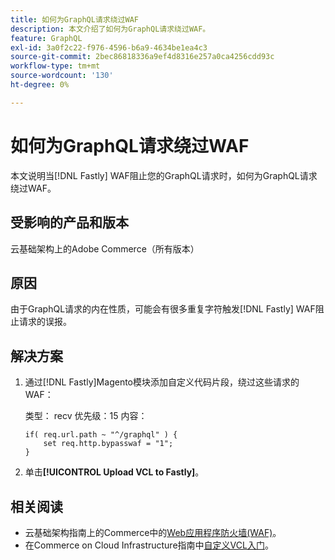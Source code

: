 ```yaml
---
title: 如何为GraphQL请求绕过WAF
description: 本文介绍了如何为GraphQL请求绕过WAF。
feature: GraphQL
exl-id: 3a0f2c22-f976-4596-b6a9-4634be1ea4c3
source-git-commit: 2bec86818336a9ef4d8316e257a0ca4256cdd93c
workflow-type: tm+mt
source-wordcount: '130'
ht-degree: 0%

---
```


# 如何为GraphQL请求绕过WAF

本文说明当[!DNL Fastly] WAF阻止您的GraphQL请求时，如何为GraphQL请求绕过WAF。

## 受影响的产品和版本

云基础架构上的Adobe Commerce（所有版本）

## 原因

由于GraphQL请求的内在性质，可能会有很多重复字符触发[!DNL Fastly] WAF阻止请求的误报。

## 解决方案

1. 通过[!DNL Fastly]Magento模块添加自定义代码片段，绕过这些请求的WAF：

   类型： recv
优先级：15
内容：

   ```
   if( req.url.path ~ "^/graphql" ) {
       set req.http.bypasswaf = "1";
   }
   ```

1. 单击&#x200B;**[!UICONTROL Upload VCL to Fastly]**。

## 相关阅读

* 云基础架构指南上的Commerce中的[Web应用程序防火墙(WAF)](https://experienceleague.adobe.com/zh-hans/docs/commerce-cloud-service/user-guide/cdn/fastly-waf-service)。
* 在Commerce on Cloud Infrastructure指南中[自定义VCL入门](https://experienceleague.adobe.com/zh-hans/docs/commerce-cloud-service/user-guide/cdn/custom-vcl-snippets/fastly-vcl-custom-snippets)。
